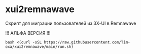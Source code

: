 # xui2remnawave
Скрипт для миграции пользователей из 3X-UI в Remnawave

!!! АЛЬФА ВЕРСИЯ !!!

```
bash <(curl -sSL https://raw.githubusercontent.com/Tim-oxa/xui2remnawave/main/run.sh)
```
